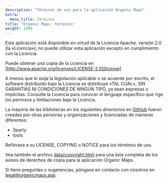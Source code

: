```yaml
---
description: "Términos de uso para la aplicación Organic Maps"
extra:
  menu_title: Términos
title: "Organic Maps: términos"
weight: 1000
---
```


Esta aplicación está disponible en virtud de la Licencia Apache, versión 2.0
(la «Licencia»); no puede utilizar esta aplicación excepto en cumplimiento
con la Licencia.

Puede obtener una copia de la Licencia en
[http://www.apache.org/licenses/LICENSE-2.0][license]

A menos que lo exija la legislación aplicable o se acuerde por escrito, el
software distribuido bajo la Licencia se distribuye «TAL CUAL», SIN
GARANTÍAS NI CONDICIONES DE NINGÚN TIPO, ya sean expresas o
implícitas. Consulte la Licencia para conocer el lenguaje específico que
rige los permisos y limitaciones bajo la Licencia.

La mayoría de las bibliotecas en los siguientes directorios en
[GitHub][github] fueron creadas por otras personas y organizaciones y
licenciadas de maneras diferentes:

- 3party
- tools

Refiérase a su LICENSE, COPYING o NOTICE para los términos de uso.

Vea también el archivo [data/copyright.html][copyright] para una lista
completa de los avisos de derechos de copia para la aplicación Organic Maps.

Si tiene preguntas o sugerencias, póngase en contacto con nosotros en
[legal@organicmaps.app](mailto:legal@organicmaps.app).

[github]: https://github.com/organicmaps/organicmaps
[licencia]: http://www.apache.org/licenses/LICENSE-2.0
[copyright]: https://htmlpreview.github.io/?https://github.com/organicmaps/organicmaps/master/data/copyright.html
